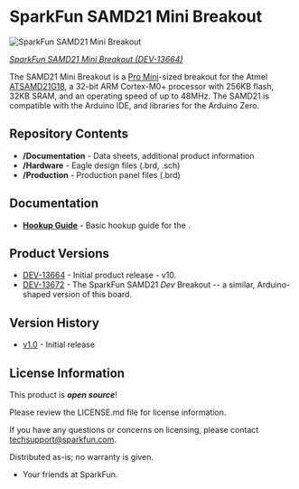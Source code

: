 SparkFun SAMD21 Mini Breakout
========================================

![SparkFun SAMD21 Mini Breakout](https://cdn.sparkfun.com//assets/parts/1/1/0/9/2/13664-01.jpg)

[*SparkFun SAMD21 Mini Breakout (DEV-13664)*](https://www.sparkfun.com/products/13664)

The SAMD21 Mini Breakout is a [Pro Mini](https://www.sparkfun.com/products/11114)-sized breakout for the Atmel [ATSAMD21G18](http://www.atmel.com/devices/ATSAMD21G18A.aspx), a 32-bit ARM Cortex-M0+ processor with 256KB flash, 32KB SRAM, and an operating speed of up to 48MHz. The SAMD21 is compatible with the Arduino IDE, and libraries for the Arduino Zero.

Repository Contents
-------------------

* **/Documentation** - Data sheets, additional product information
* **/Hardware** - Eagle design files (.brd, .sch)
* **/Production** - Production panel files (.brd)

Documentation
--------------
* **[Hookup Guide](https://learn.sparkfun.com/tutorials/samd21-minidev-breakout-hookup-guide/resources--going-further)** - Basic hookup guide for the <PRODUCT NAME>.

Product Versions
----------------
* [DEV-13664](https://www.sparkfun.com/products/13664) - Initial product release - v10.
* [DEV-13672](https://www.sparkfun.com/products/13672) - The SparkFun SAMD21 _Dev_ Breakout -- a similar, Arduino-shaped version of this board.

Version History
---------------
* [v1.0](https://github.com/sparkfun/SAMD21G_Mini_Breakout/tree/v10) - Initial release 

License Information
-------------------

This product is _**open source**_! 

Please review the LICENSE.md file for license information. 

If you have any questions or concerns on licensing, please contact techsupport@sparkfun.com.

Distributed as-is; no warranty is given.

- Your friends at SparkFun.
